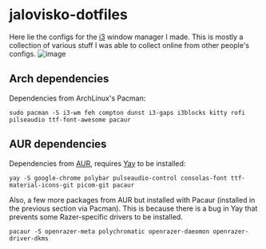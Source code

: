 # jalovisko-dotfiles
Here lie the configs for the [i3](https://github.com/i3/i3) window manager I made. This is mostly a collection of various stuff I was able to collect online from other people's configs.
![image](https://user-images.githubusercontent.com/22379984/124521211-be3a1600-ddbc-11eb-9026-6ce85168f389.png)

## Arch dependencies
Dependencies from ArchLinux's Pacman:
```
sudo pacman -S i3-wm feh compton dunst i3-gaps i3blocks kitty rofi pilseaudio ttf-font-awesome pacaur
```
## AUR dependencies
Dependencies from [AUR](https://aur.archlinux.org/), requires [Yay](https://github.com/Jguer/yay) to be installed:
```
yay -S google-chrome polybar pulseaudio-control consolas-font ttf-material-icons-git picom-git pacaur
```
Also, a few more packages from AUR but installed with Pacaur (installed in the previous section via Pacman). This is because there is a bug in Yay that prevents some Razer-specific drivers to be installed.
```
pacaur -S openrazer-meta polychromatic openrazer-daeomon openrazer-driver-dkms
```
